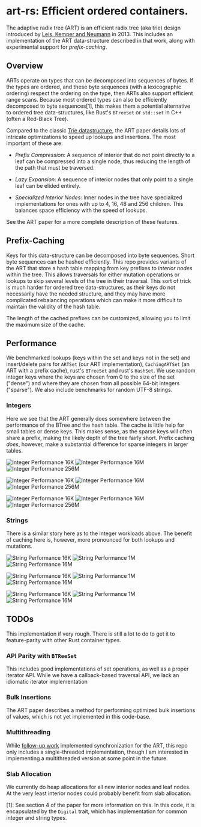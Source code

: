 # art-rs: Efficient ordered containers.
The adaptive radix tree (ART) is an efficient radix tree (aka trie) design introduced by [Leis, Kemper
and
Neumann](https://15721.courses.cs.cmu.edu/spring2018/papers/09-oltpindexes2/leis-icde2013.pdf) in 2013.
This includes an implementation of the ART data-structure described in that
work, along with experimental support for *prefix-caching*.

## Overview

ARTs operate on types that can be decomposed into sequences of bytes. If the
types are ordered, and these byte sequences (with a lexicographic ordering)
respect the ordering on the type, then ARTs also support efficient range scans.
Because most ordered types can also be efficiently decomposed to byte
sequences[1], this makes them a potential alternative to ordered tree
data-structures, like Rust's `BTreeSet` or `std::set` in C++ (often a Red-Black
Tree).

Compared to the classic [Trie datastructure](https://en.wikipedia.org/wiki/Trie),
the ART paper details lots of intricate optimizations to speed up lookups and
insertions. The most important of these are:

  * *Prefix Compression*: A sequence of interior that do not point directly to a
    leaf can be compressed into a single node, thus reducing the length of the
    path that must be traversed.

  * *Lazy Expansion*: A sequence of interior nodes that only point to a single
    leaf can be elided entirely.

  * *Specialized Interior Nodes*: Inner nodes in the tree have specialized
    implementations for ones with up to 4, 16, 48 and 256 children. This
    balances space efficiency with the speed of lookups.

See the ART paper for a more complete description of these features.
  

## Prefix-Caching

Keys for this data-structure can be decomposed into byte sequences. Short byte
sequences can be hashed efficiently. This repo provides variants of the ART
that store a hash table mapping from key prefixes to *interior nodes* within
the tree. This allows traversals for either mutation operations or lookups to
skip several levels of the tree in their traversal.  This sort of trick is much
harder for ordered tree data-structures, as their keys do not necessarily have
the needed structure, and they may have more complicated rebalancing operations
which can make it more difficult to maintain the validity of the hash table.

The length of the cached prefixes can be customized, allowing you to limit the
maximum size of the cache.

## Performance

We benchmarked lookups (keys within the set and keys not in the set) and
insert/delete pairs for `ARTSet` (our ART implementation), `CachingARTSet` (an
ART with a prefix cache), rust's `BTreeSet` and rust's `HashSet`. We use random
integer keys where the keys are chosen from 0 to the size of the set ("dense")
and where they are chosen from all possible 64-bit integers ("sparse"). We also
include benchmarks for random UTF-8 strings.


### Integers

Here we see that the ART generally does somewhere between the performance of the
BTree and the hash table. The cache is little help for small tables or dense
keys. This makes sense, as the sparse keys will often share a prefix, making the
likely depth of the tree fairly short. Prefix caching *does*, however, make a
substantial difference for sparse integers in larger tables.

![Integer Performance 16K](graphs/dense_u64_sparse_u64_lookup_miss_16384.png?raw=true)
![Integer Performance 16M](graphs/dense_u64_sparse_u64_lookup_miss_16777216.png?raw=true)
![Integer Performance 256M](graphs/dense_u64_sparse_u64_lookup_miss_268435456.png?raw=true)

![Integer Performance 16K](graphs/dense_u64_sparse_u64_lookup_hit_16384.png?raw=true)
![Integer Performance 16M](graphs/dense_u64_sparse_u64_lookup_hit_16777216.png?raw=true)
![Integer Performance 256M](graphs/dense_u64_sparse_u64_lookup_hit_268435456.png?raw=true)

![Integer Performance 16K](graphs/dense_u64_sparse_u64_insert_remove_16384.png?raw=true)
![Integer Performance 16M](graphs/dense_u64_sparse_u64_insert_remove_16777216.png?raw=true)
![Integer Performance 256M](graphs/dense_u64_sparse_u64_insert_remove_268435456.png?raw=true)

### Strings

There is a similar story here as to the integer workloads above. The benefit of
caching here is, however, more pronounced for both lookups and mutations.

![String Performance 16K](graphs/String_lookup_hit_16384.png?raw=true)
![String Performance 1M](graphs/String_lookup_hit_1048576.png?raw=true)
![String Performance 16M](graphs/String_lookup_hit_16777216.png?raw=true)

![String Performance 16K](graphs/String_lookup_miss_16384.png?raw=true)
![String Performance 1M](graphs/String_lookup_miss_1048576.png?raw=true)
![String Performance 16M](graphs/String_lookup_miss_16777216.png?raw=true)

![String Performance 16K](graphs/String_insert_remove_16384.png?raw=true)
![String Performance 1M](graphs/String_insert_remove_1048576.png?raw=true)
![String Performance 16M](graphs/String_insert_remove_16777216.png?raw=true)

## TODOs

This implementation if very rough. There is still a lot to do to get it to
feature-parity with other Rust container types.

### API Parity with `BTReeSet`
This includes good implementations of set operations, as well as a proper
iterator API. While we have a callback-based traversal API, we lack an idiomatic iterator
implementation 

### Bulk Insertions
The ART paper describes a method for performing optimized bulk insertions of
values, which is not yet implemented in this code-base.

### Multithreading
While [follow-up work](https://db.in.tum.de/~leis/papers/artsync.pdf)
implemented synchronization for the ART, this repo only includes a single-threaded
implementation, though I am interested in implementing a multithreaded version
at some point in the future.

### Slab Allocation
We currently do heap allocations for all new interior nodes and leaf nodes. At
the very least interior nodes could probably benefit from slab allocation.


[1]: See section 4 of the paper for more information on this. In this code, it
is encapsulated by the `Digital` trait, which has implementation for common
integer and string types.
